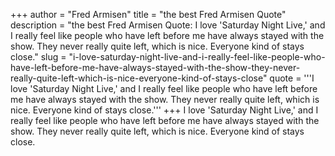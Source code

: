 +++
author = "Fred Armisen"
title = "the best Fred Armisen Quote"
description = "the best Fred Armisen Quote: I love 'Saturday Night Live,' and I really feel like people who have left before me have always stayed with the show. They never really quite left, which is nice. Everyone kind of stays close."
slug = "i-love-saturday-night-live-and-i-really-feel-like-people-who-have-left-before-me-have-always-stayed-with-the-show-they-never-really-quite-left-which-is-nice-everyone-kind-of-stays-close"
quote = '''I love 'Saturday Night Live,' and I really feel like people who have left before me have always stayed with the show. They never really quite left, which is nice. Everyone kind of stays close.'''
+++
I love 'Saturday Night Live,' and I really feel like people who have left before me have always stayed with the show. They never really quite left, which is nice. Everyone kind of stays close.
